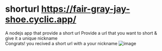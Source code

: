 # shorturl https://fair-gray-jay-shoe.cyclic.app/
A nodejs app that provide a short url
Provide a url that you want to short & give it a unique nickname  
Congrats! you recived a short url with a your nickname
![image](https://user-images.githubusercontent.com/37771235/218397436-9a2e94c6-3a1d-4cf1-b749-0921ea269764.png)
